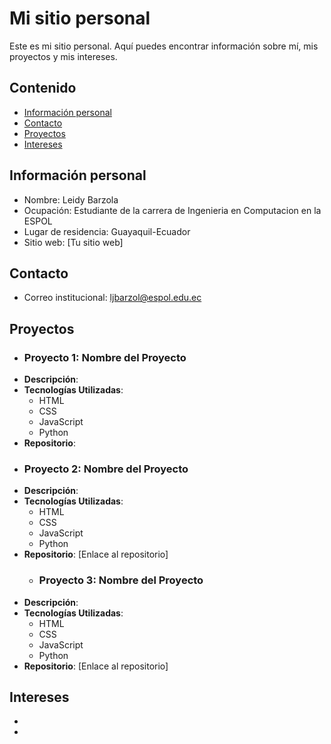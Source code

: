 # Mi sitio personal
Este es mi sitio personal. Aquí puedes encontrar información sobre mí, mis
proyectos y mis intereses.
## Contenido
* [Información personal](#información-personal)
* [Contacto](#contacto)
* [Proyectos](#proyectos)
* [Intereses](#intereses)
## Información personal
* Nombre: Leidy Barzola
* Ocupación: Estudiante de la carrera de Ingenieria en Computacion en la ESPOL
* Lugar de residencia: Guayaquil-Ecuador
* Sitio web: [Tu sitio web]
## Contacto
* Correo institucional: ljbarzol@espol.edu.ec
## Proyectos
* ### Proyecto 1: Nombre del Proyecto
- **Descripción**: 
- **Tecnologías Utilizadas**: 
  - HTML
  - CSS
  - JavaScript
  - Python
- **Repositorio**: 
* ### Proyecto 2: Nombre del Proyecto
- **Descripción**: 
- **Tecnologías Utilizadas**: 
  - HTML
  - CSS
  - JavaScript
  - Python
- **Repositorio**: [Enlace al repositorio]
  * ### Proyecto 3: Nombre del Proyecto
- **Descripción**: 
- **Tecnologías Utilizadas**: 
  - HTML
  - CSS
  - JavaScript
  - Python
- **Repositorio**: [Enlace al repositorio]
## Intereses
* 
* 
